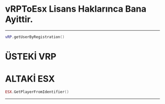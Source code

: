 # vRPToEsx Lisans Haklarınca Bana Ayittir.

--------------------------------------------------------------------------------------------------
```lua
vRP.getUserByRegistration()
```
# ÜSTEKİ VRP

# ALTAKİ ESX
```lua
ESX.GetPlayerFromIdentifier()
```
--------------------------------------------------------------------------------------------------
